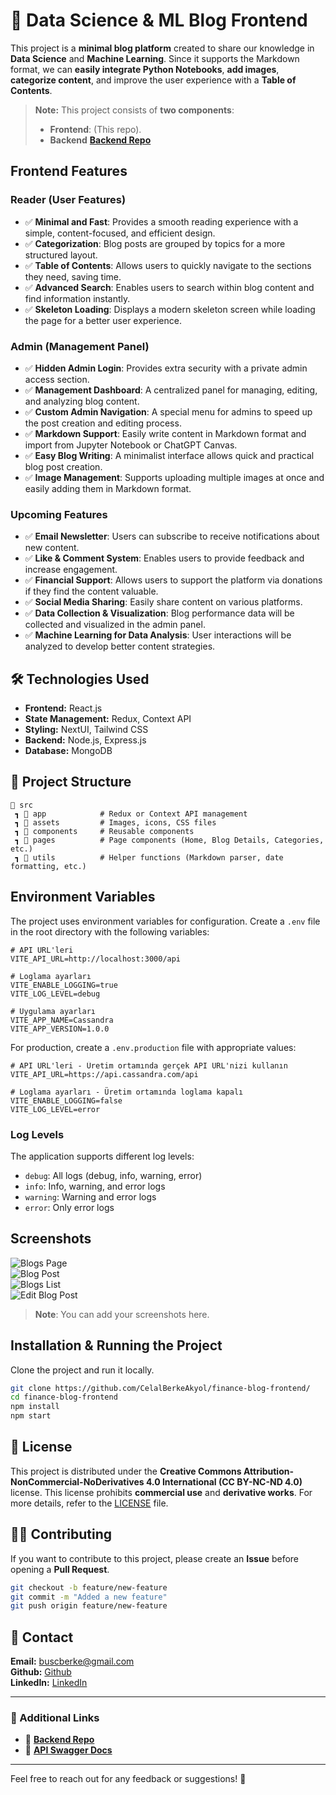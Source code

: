 # 📝 Data Science & ML Blog Frontend

This project is a **minimal blog platform** created to share our knowledge in **Data Science** and **Machine Learning**. Since it supports the Markdown format, we can **easily integrate Python Notebooks**, **add images**, **categorize content**, and improve the user experience with a **Table of Contents**.

> **Note:** This project consists of **two components**:
>
> - **Frontend**: (This repo).
> - **Backend** **[Backend Repo](https://github.com/CelalBerkeAkyol/Finance-blog-backend)**

## Frontend Features

### **Reader (User Features)**

- ✅ **Minimal and Fast**: Provides a smooth reading experience with a simple, content-focused, and efficient design.
- ✅ **Categorization**: Blog posts are grouped by topics for a more structured layout.
- ✅ **Table of Contents**: Allows users to quickly navigate to the sections they need, saving time.
- ✅ **Advanced Search**: Enables users to search within blog content and find information instantly.
- ✅ **Skeleton Loading**: Displays a modern skeleton screen while loading the page for a better user experience.

### **Admin (Management Panel)**

- ✅ **Hidden Admin Login**: Provides extra security with a private admin access section.
- ✅ **Management Dashboard**: A centralized panel for managing, editing, and analyzing blog content.
- ✅ **Custom Admin Navigation**: A special menu for admins to speed up the post creation and editing process.
- ✅ **Markdown Support**: Easily write content in Markdown format and import from Jupyter Notebook or ChatGPT Canvas.
- ✅ **Easy Blog Writing**: A minimalist interface allows quick and practical blog post creation.
- ✅ **Image Management**: Supports uploading multiple images at once and easily adding them in Markdown format.

### **Upcoming Features**

- ✅ **Email Newsletter**: Users can subscribe to receive notifications about new content.
- ✅ **Like & Comment System**: Enables users to provide feedback and increase engagement.
- ✅ **Financial Support**: Allows users to support the platform via donations if they find the content valuable.
- ✅ **Social Media Sharing**: Easily share content on various platforms.
- ✅ **Data Collection & Visualization**: Blog performance data will be collected and visualized in the admin panel.
- ✅ **Machine Learning for Data Analysis**: User interactions will be analyzed to develop better content strategies.

## 🛠 Technologies Used

- **Frontend:** React.js
- **State Management:** Redux, Context API
- **Styling:** NextUI, Tailwind CSS
- **Backend:** Node.js, Express.js
- **Database:** MongoDB

## 📎 Project Structure

```
📂 src
 ┓ 📂 app            # Redux or Context API management
 ┓ 📂 assets         # Images, icons, CSS files
 ┓ 📂 components     # Reusable components
 ┓ 📂 pages          # Page components (Home, Blog Details, Categories, etc.)
 ┓ 📂 utils          # Helper functions (Markdown parser, date formatting, etc.)
```

## Environment Variables

The project uses environment variables for configuration. Create a `.env` file in the root directory with the following variables:

```
# API URL'leri
VITE_API_URL=http://localhost:3000/api

# Loglama ayarları
VITE_ENABLE_LOGGING=true
VITE_LOG_LEVEL=debug

# Uygulama ayarları
VITE_APP_NAME=Cassandra
VITE_APP_VERSION=1.0.0
```

For production, create a `.env.production` file with appropriate values:

```
# API URL'leri - Üretim ortamında gerçek API URL'nizi kullanın
VITE_API_URL=https://api.cassandra.com/api

# Loglama ayarları - Üretim ortamında loglama kapalı
VITE_ENABLE_LOGGING=false
VITE_LOG_LEVEL=error
```

### Log Levels

The application supports different log levels:

- `debug`: All logs (debug, info, warning, error)
- `info`: Info, warning, and error logs
- `warning`: Warning and error logs
- `error`: Only error logs

## Screenshots

![Blogs Page](./screenshots/Screenshot%202025-02-15%20at%2018.57.02.png)  
![Blog Post](./screenshots/Screenshot%202025-02-15%20at%2018.57.22.png)  
![Blogs List ](./screenshots/Screenshot%202025-02-15%20at%2018.58.26.png)  
![Edit Blog Post ](./screenshots/Screenshot%202025-02-15%20at%2018.59.37.png)

> **Note**: You can add your screenshots here.

## Installation & Running the Project

Clone the project and run it locally.

```bash
git clone https://github.com/CelalBerkeAkyol/finance-blog-frontend/
cd finance-blog-frontend
npm install
npm start
```

## 📝 License

This project is distributed under the **Creative Commons Attribution-NonCommercial-NoDerivatives 4.0 International (CC BY-NC-ND 4.0)** license. This license prohibits **commercial use** and **derivative works**. For more details, refer to the [LICENSE](LICENSE) file.

## 👨‍💻 Contributing

If you want to contribute to this project, please create an **Issue** before opening a **Pull Request**.

```bash
git checkout -b feature/new-feature
git commit -m "Added a new feature"
git push origin feature/new-feature
```

## **📩 Contact**

**Email:** [buscberke@gmail.com](mailto:buscberke@gmail.com)  
**Github:** [Github](https://github.com/CelalBerkeAkyol)  
**LinkedIn:** [LinkedIn](https://www.linkedin.com/in/celal-berke-akyol-389a3a216/)

---

### **🔗 Additional Links**

- 📌 **[Backend Repo](https://github.com/CelalBerkeAkyol/Finance-blog-backend)**
- 📌 **[API Swagger Docs](#)**

---

Feel free to reach out for any feedback or suggestions! 🚀
